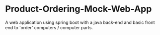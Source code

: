 # Product-Ordering-Mock-Web-App
A web application using spring boot with a java back-end and basic front end to 'order' computers / computer parts.
